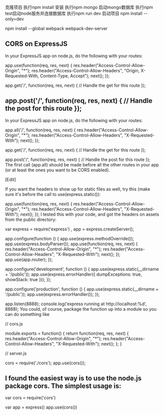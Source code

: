 克隆项目
执行npm install 安装
执行npm mongo 启动mongo数据库
执行npm test启动node服务并连接数据库
执行npm run dev 启动项目
npm install --only=dev

npm install --global webpack webpack-dev-server

## CORS on ExpressJS

In your ExpressJS app on node.js, do the following with your routes:

app.use(function(req, res, next) {
  res.header("Access-Control-Allow-Origin", "*");
  res.header("Access-Control-Allow-Headers", "Origin, X-Requested-With, Content-Type, Accept");
  next();
});

app.get('/', function(req, res, next) {
  // Handle the get for this route
});

app.post('/', function(req, res, next) {
 // Handle the post for this route
});
------------------------------------------------------------------------------------------
In your ExpressJS app on node.js, do the following with your routes:

app.all('/', function(req, res, next) {
  res.header("Access-Control-Allow-Origin", "*");
  res.header("Access-Control-Allow-Headers", "X-Requested-With");
  next();
 });

app.get('/', function(req, res, next) {
  // Handle the get for this route
});

app.post('/', function(req, res, next) {
 // Handle the post for this route
});
The first call (app.all) should be made before all the other routes in your app (or at least the ones you want to be CORS enabled).

[Edit]

If you want the headers to show up for static files as well, try this (make sure it's before the call to use(express.static()):

app.use(function(req, res, next) {
  res.header("Access-Control-Allow-Origin", "*");
  res.header("Access-Control-Allow-Headers", "X-Requested-With");
  next();
});
I tested this with your code, and got the headers on assets from the public directory:

var express = require('express')
  , app = express.createServer();

app.configure(function () {
    app.use(express.methodOverride());
    app.use(express.bodyParser());
    app.use(function(req, res, next) {
      res.header("Access-Control-Allow-Origin", "*");
      res.header("Access-Control-Allow-Headers", "X-Requested-With");
      next();
    });
    app.use(app.router);
});

app.configure('development', function () {
    app.use(express.static(__dirname + '/public'));
    app.use(express.errorHandler({ dumpExceptions: true, showStack: true }));
});

app.configure('production', function () {
    app.use(express.static(__dirname + '/public'));
    app.use(express.errorHandler());
});

app.listen(8888);
console.log('express running at http://localhost:%d', 8888);
You could, of course, package the function up into a module so you can do something like

// cors.js

module.exports = function() {
  return function(req, res, next) {
    res.header("Access-Control-Allow-Origin", "*");
    res.header("Access-Control-Allow-Headers", "X-Requested-With");
    next();
  };
}

// server.js

cors = require('./cors');
app.use(cors());


## I found the easiest way is to use the node.js package cors. The simplest usage is:

var cors = require('cors')

var app = express()
app.use(cors())
